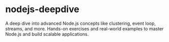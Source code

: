 # nodejs-deepdive
A deep dive into advanced Node.js concepts like clustering, event loop, streams, and more. Hands-on exercises and real-world examples to master Node.js and build scalable applications.
